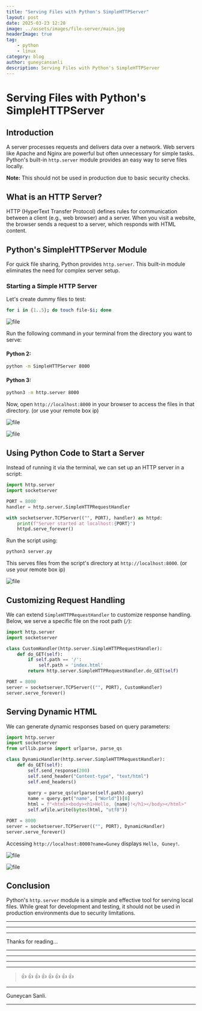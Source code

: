 ```yaml
---
title: "Serving Files with Python's SimpleHTTPServer"
layout: post
date: 2025-03-23 12:20
image: ../assets/images/file-server/main.jpg
headerImage: true
tag:
    - python
    - linux
category: blog
author: guneycansanli
description: Serving Files with Python's SimpleHTTPServer
---
```



# Serving Files with Python's SimpleHTTPServer

## Introduction

A server processes requests and delivers data over a network. Web servers like Apache and Nginx are powerful but often unnecessary for simple tasks. Python's built-in `http.server` module provides an easy way to serve files locally.

**Note:** This should not be used in production due to basic security checks.

## What is an HTTP Server?

HTTP (HyperText Transfer Protocol) defines rules for communication between a client (e.g., web browser) and a server. When you visit a website, the browser sends a request to a server, which responds with HTML content.

## Python's SimpleHTTPServer Module

For quick file sharing, Python provides `http.server`. This built-in module eliminates the need for complex server setup.

### Starting a Simple HTTP Server

Let's create dummy files to test:
```bash
for i in {1..5}; do touch file-$i; done
```

![file][1]

Run the following command in your terminal from the directory you want to serve:

#### Python 2:

```sh
python -m SimpleHTTPServer 8000
```

#### Python 3:

```sh
python3 -m http.server 8000
```

Now, open `http://localhost:8000` in your browser to access the files in that directory. (or use your remote box ip)

![file][2]

![file][3]


## Using Python Code to Start a Server

Instead of running it via the terminal, we can set up an HTTP server in a script:

```python
import http.server
import socketserver

PORT = 8000
handler = http.server.SimpleHTTPRequestHandler

with socketserver.TCPServer(("", PORT), handler) as httpd:
    print(f"Server started at localhost:{PORT}")
    httpd.serve_forever()
```

Run the script using:

```sh
python3 server.py
```

This serves files from the script's directory at `http://localhost:8000`. (or use your remote box ip)

![file][4]

## Customizing Request Handling

We can extend `SimpleHTTPRequestHandler` to customize response handling. Below, we serve a specific file on the root path (`/`):

```python
import http.server
import socketserver

class CustomHandler(http.server.SimpleHTTPRequestHandler):
    def do_GET(self):
        if self.path == '/':
            self.path = 'index.html'
        return http.server.SimpleHTTPRequestHandler.do_GET(self)

PORT = 8000
server = socketserver.TCPServer(("", PORT), CustomHandler)
server.serve_forever()
```

## Serving Dynamic HTML

We can generate dynamic responses based on query parameters:

```python
import http.server
import socketserver
from urllib.parse import urlparse, parse_qs

class DynamicHandler(http.server.SimpleHTTPRequestHandler):
    def do_GET(self):
        self.send_response(200)
        self.send_header("Content-type", "text/html")
        self.end_headers()
        
        query = parse_qs(urlparse(self.path).query)
        name = query.get("name", ["World"])[0]
        html = f"<html><body><h1>Hello, {name}!</h1></body></html>"
        self.wfile.write(bytes(html, "utf8"))

PORT = 8000
server = socketserver.TCPServer(("", PORT), DynamicHandler)
server.serve_forever()
```

Accessing `http://localhost:8000?name=Guney` displays `Hello, Guney!`.

![file][5]

![file][6]

## Conclusion

Python's `http.server` module is a simple and effective tool for serving local files. While great for development and testing, it should not be used in production environments due to security limitations.


---

* * *

---

Thanks for reading...

---

---

---

---

> :+1: :+1: :+1: :+1: :+1: :+1: :+1: :+1:

---

Guneycan Sanli.

---

[1]: ../assets/images/file-server/file-1.jpg
[2]: ../assets/images/file-server/file-2.jpg
[3]: ../assets/images/file-server/file-3.jpg
[4]: ../assets/images/file-server/file-4.jpg
[5]: ../assets/images/file-server/file-5.jpg
[6]: ../assets/images/file-server/file-6.jpg





